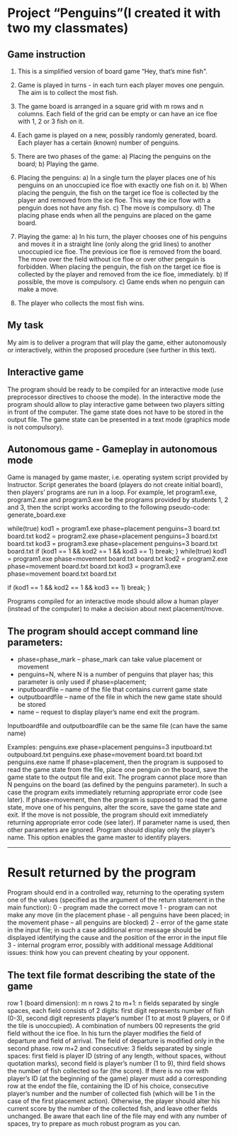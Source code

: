 # Project “Penguins”(I created it with two my classmates)



## Game instruction

1. This is a simplified version of board game “Hey, that’s mine fish".

2. Game is played in turns - in each turn each player moves one penguin. The aim is to collect the
most fish.

3. The game board is arranged in a square grid with m rows and n columns. Each field of the grid
can be empty or can have an ice floe with 1, 2 or 3 fish on it.

4. Each game is played on a new, possibly randomly generated, board. Each player has a certain
(known) number of penguins.

5. There are two phases of the game:
    a) Placing the penguins on the board;
    b) Playing the game.

6. Placing the penguins:
    a) In a single turn the player places one of his penguins on an unoccupied ice floe with exactly
    one fish on it.
    b) When placing the penguin, the fish on the target ice floe is collected by the player and
    removed from the ice floe. This way the ice flow with a penguin does not have any fish.
    c) The move is compulsory.
    d) The placing phase ends when all the penguins are placed on the game board.

7. Playing the game:
    a) In his turn, the player chooses one of his penguins and moves it in a straight line (only along
    the grid lines) to another unoccupied ice floe. The previous ice floe is removed from the
    board. The move over the field without ice floe or over other penguin is forbidden. When
    placing the penguin, the fish on the target ice floe is collected by the player and removed
    from the ice floe, immediately.
    b) If possible, the move is compulsory.
    c) Game ends when no penguin can make a move.

8. The player who collects the most fish wins.


## My task

My aim is to deliver a program that will play the game, either autonomously or interactively,
within the proposed procedure (see further in this text).


## Interactive game

The program should be ready to be compiled for an interactive mode (use preprocessor directives to
choose the mode). In the interactive mode the program should allow to play interactive game between
two players sitting in front of the computer. The game state does not have to be stored in the output file.
The game state can be presented in a text mode (graphics mode is not compulsory).

## Autonomous game - Gameplay in autonomous mode

Game is managed by game master, i.e. operating system script provided by Instructor. Script generates
the board (players do not create initial board), then players’ programs are run in a loop. For example,
let program1.exe, program2.exe and program3.exe be the programs provided by students 1, 2 and
3, then the script works according to the following pseudo-code:
generate_board.exe

while(true)
 kod1 = program1.exe phase=placement penguins=3 board.txt board.txt
 kod2 = program2.exe phase=placement penguins=3 board.txt board.txt
 kod3 = program3.exe phase=placement penguins=3 board.txt board.txt
 if (kod1 == 1 && kod2 == 1 && kod3 == 1) break;
}
while(true)
 kod1 = program1.exe phase=movement board.txt board.txt
 kod2 = program2.exe phase=movement board.txt board.txt
 kod3 = program3.exe phase=movement board.txt board.txt

 if (kod1 == 1 && kod2 == 1 && kod3 == 1) break;
}

Programs compiled for an interactive mode should allow a human player (instead of the computer) to
make a decision about next placement/move. 

## The program should accept command line parameters:

- phase=phase_mark – phase_mark can take value placement or movement
- penguins=N, where N is a number of penguins that player has; this parameter is only used if phase=placement;
- inputboardfile – name of the file that contains current game state
- outputboardfile – name of the file in which the new game state should be stored
- name – request to display player’s name end exit the program.

Inputboardfile and outputboardfile can be the same file (can have the same name)

Examples:
penguins.exe phase=placement penguins=3 inputboard.txt outpuboard.txt
penguins.exe phase=movement board.txt board.txt
penguins.exe name
If phase=placement, then the program is supposed to read the game state from the file, place one
penguin on the board, save the game state to the output file and exit. The program cannot place more
than N penguins on the board (as defined by the penguins parameter). In such a case the program
exits immediately returning appropriate error code (see later).
If phase=movement, then the program is supposed to read the game state, move one of his
penguins, alter the score, save the game state and exit. If the move is not possible, the program should
exit immediately returning appropriate error code (see later).
If parameter name is used, then other parameters are ignored. Program should display only the player’s
name. This option enables the game master to identify players.

***

# Result returned by the program

Program should end in a controlled way, returning to the operating system one of the values (specified
as the argument of the return statement in the main function):
0 - program made the correct move
1 - program can not make any move (in the placement phase - all penguins have been placed; in
the movement phase – all penguins are blocked)
2 - error of the game state in the input file; in such a case additional error message should be
displayed identifying the cause and the position of the error in the input file
3 - internal program error, possibly with additional message
Additional issues: think how you can prevent cheating by your opponent.

## The text file format describing the state of the game

row 1 (board dimension): m n
rows 2 to m+1: n fields separated by single spaces, each field consists of 2 digits: first digit represents
number of fish (0-3), second digit represents player’s number (1 to at most 9 players, or 0 if
the tile is unoccupied). A combination of numbers 00 represents the grid field without the
ice floe. In his turn the player modifies the field of departure and field of arrival. The field
of departure is modified only in the second phase.
row m+2 and consecutive: 3 fields separated by single spaces: first field is player ID (string of any
length, without spaces, without quotation marks), second field is player’s number (1 to 9),
third field shows the number of fish collected so far (the score). If there is no row with
player’s ID (at the beginning of the game) player must add a corresponding row at the endof the file,
containing the ID of his choice, consecutive player’s number and the number of
collected fish (which will be 1 in the case of the first placement action). Otherwise, the
player should alter his current score by the number of the collected fish, and leave other
fields unchanged.
Be aware that each line of the file may end with any number of spaces, try to prepare as much robust
program as you can.

